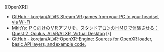 [[OpenXR]]

- [GitHub - korejan/ALVR: Stream VR games from your PC to your headset via Wi-Fi](https://github.com/korejan/ALVR)
- [MkItYs: ＰＣ向けのＶＲアプリを、スタンドアロンのＨＭＤで体験させる：Quest 2, Oculus, ALVR/ALXR, Virtual Desktop](https://mkitys.xoxxox.net/doc/setcmm_202207241516056550915114.htm)
[s]
- [GitHub - korejan/ALVR-OpenXR-Engine: Sources for OpenXR loader, basic API layers, and example code.](https://github.com/korejan/ALVR-OpenXR-Engine)
